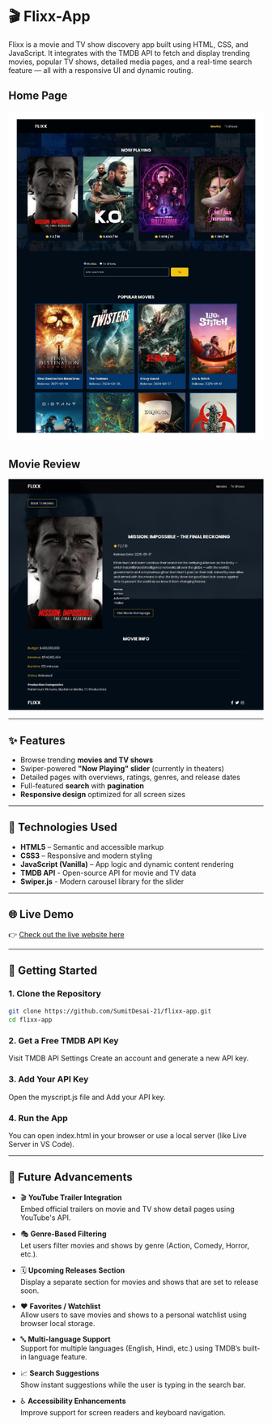 # 🎬 Flixx-App

Flixx is a movie and TV show discovery app built using HTML, CSS, and JavaScript. It integrates with the TMDB API to fetch and display trending movies, popular TV shows, detailed media pages, and a real-time search feature — all with a responsive UI and dynamic routing.

## Home Page

![Shopping List Screenshot](images/preview.jpg)

## Movie Review

![Shopping List Screenshot](images/review.jpg)

---

## ✨ Features

- Browse trending **movies and TV shows**
- Swiper-powered **"Now Playing" slider** (currently in theaters)
- Detailed pages with overviews, ratings, genres, and release dates
- Full-featured **search** with **pagination**
- **Responsive design** optimized for all screen sizes

---

## 🚀 Technologies Used

- **HTML5** – Semantic and accessible markup
- **CSS3** – Responsive and modern styling
- **JavaScript (Vanilla)** – App logic and dynamic content rendering
- **TMDB API** - Open-source API for movie and TV data
- **Swiper.js** - Modern carousel library for the slider
    
---    

## 🌐 Live Demo

👉 [Check out the live website here](https://flixx-moviereviews-webapp.netlify.app/)

---

## 🚀 Getting Started

### 1. Clone the Repository

```bash
git clone https://github.com/SumitDesai-21/flixx-app.git
cd flixx-app  
```

### 2. Get a Free TMDB API Key

Visit TMDB API Settings
Create an account and generate a new API key.

### 3. Add Your API Key

Open the myscript.js file and Add your API key.

### 4. Run the App

You can open index.html in your browser or use a local server
(like Live Server in VS Code).

---

## 🚧 Future Advancements
- 🎬 **YouTube Trailer Integration**  
  Embed official trailers on movie and TV show detail pages using YouTube's API.

- 🎭 **Genre-Based Filtering**  
  Let users filter movies and shows by genre (Action, Comedy, Horror, etc.).

- 🗓️ **Upcoming Releases Section**  
  Display a separate section for movies and shows that are set to release soon.

- ❤️ **Favorites / Watchlist**  
  Allow users to save movies and shows to a personal watchlist using browser local storage.

- 🔤 **Multi-language Support**  
  Support for multiple languages (English, Hindi, etc.) using TMDB’s built-in language feature.

- 📈 **Search Suggestions**  
  Show instant suggestions while the user is typing in the search bar.

- ♿ **Accessibility Enhancements**  
  Improve support for screen readers and keyboard navigation.
